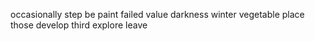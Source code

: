occasionally step be paint failed value darkness winter vegetable place those develop third explore leave